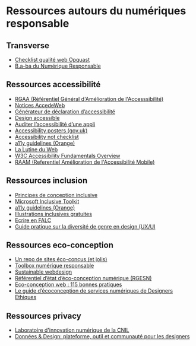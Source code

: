 Ressources autours du numériques responsable
=======

Transverse
------

* [Checklist qualité web Opquast](https://checklists.opquast.com/fr/assurance-qualite-web/)
* [B.a-ba du Numérique Responsable](http://numeriqueresponsable.org/)

Ressources accessibilité 
------

* [RGAA (Référentiel Général d'Amélioration de l'Accesssibilité)](https://accessibilite.numerique.gouv.fr/)
* [Notices AccedeWeb](https://www.accede-web.com/notices/)
* [Générateur de déclaration d’accessibilité](https://betagouv.github.io/a11y-generateur-declaration/#create)
* [Design accessible](https://design-accessible.fr/)
* [Auditer l’accessibilité d’une appli](https://accessibilite.public.lu/fr/raam1/referentiel-technique.html)
* [Accessibility posters (gov.uk)](https://github.com/UKHomeOffice/posters/tree/master/accessibility)
* [Accessibility not checklist](https://not-checklist.intopia.digital/)
* [a11y guidelines (Orange)](https://a11y-guidelines.orange.com/fr/)
* [La Lutine du Web](https://www.lalutineduweb.fr/blog/)
* [W3C Accessibility Fundamentals Overview](https://www.w3.org/WAI/fundamentals/)
* [RAAM (Referentiel Amélioration de l'Accessibilité Mobile)](https://accessibilite.public.lu/fr/raam1/referentiel-technique.html)

Ressources inclusion
------

* [Principes de conception inclusive](https://not-checklist.intopia.digital/)
* [Microsoft Inclusive Toolkit]( https://www.microsoft.com/design/inclusive/)
* [a11y guidelines (Orange)]( https://a11y-guidelines.orange.com/fr/)
* [Illustrations inclusives gratuites](https://blush.design/fr)
* [Ecrire en FALC](https://www.unapei.org/publication/linformation-pour-tous-regles-europeennes-pour-une-information-facile-a-lire-et-a-comprendre/)
* [Guide pratique sur la diversité de genre en design (UX/UI](https://uxetgenre.com/)

Ressources eco-conception
------

* [Un repo de sites éco-conçus (et jolis)](https://lowww.directory/)
* [Toolbox numérique responsable](https://sustainableit-tools.isit-europe.org/?cat=9)
* [Sustainable webdesign](https://sustainablewebdesign.org/)
* [Référentiel d’état d’éco-conception numérique (RGESN)](https://ecoresponsable.numerique.gouv.fr/publications/referentiel-general-ecoconception/)
* [Eco-conception web : 115 bonnes pratiques](https://www.notion.so/leopoldine/fd0c45a479454ab3b9692139449b7873?v=a94ac394eb7444c4a2a95466ee859698)
* [Le guide d’écoconception de services numériques de Designers Ethiques](https://eco-conception.designersethiques.org/guide/fr/)

Ressources privacy
------

* [Laboratoire d'innovation numérique de la CNIL](https://linc.cnil.fr/)
* [Données & Design: plateforme, outil et communauté pour les designers](https://linc.cnil.fr/fr/donnees-design-plateforme-outil-et-communaute-pour-les-designers)
